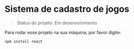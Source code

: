 <h1>Sistema de cadastro de jogos</h1>

> Status do projeto: Em desenvolvimento 

Para rodar esse projeto na sua máquina, por favor digite: 

```
npm install react
```
